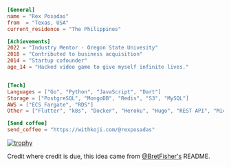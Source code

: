 ```toml
[General]
name = "Rex Posadas"
from  = "Texas, USA"
current_residence = "The Philippines"

[Achievements]
2022 = "Industry Mentor - Oregon State Univesity"
2018 = "Contributed to business acquisition"
2014 = "Startup cofounder"
age_14 = "Hacked video game to give myself infinite lives."


[Tech]
Languages = ["Go", "Python", "JavaScript", "Dart"]
Storage = ["PostgreSQL", "MongoDB", "Redis", "S3", "MySQL"]
AWS = ["ECS Fargate", "RDS"]
Other = ["Flutter", "k8s", "Docker", "Heroku", "Hugo", "REST API", "Microservices", "Express","mockery", "Generated Art"]

[Send coffee]
send_coffee = "https://withkoji.com/@rexposadas"

```
[![trophy](https://github-profile-trophy.vercel.app/?username=rexposadas&theme=onedark)](https://github.com/rexposadas/github-profile-trophy)

Credit where credit is due, this idea came from [@BretFisher's](https://github.com/BretFisher) README.
